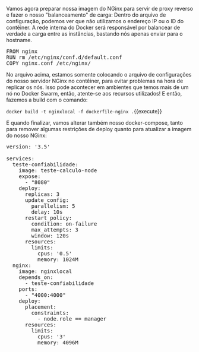Vamos agora preparar nossa imagem do NGinx para servir de proxy reverso e fazer o nosso "balanceamento" de carga:
Dentro do arquivo de configuração, podemos ver que não utilizamos o endereço IP ou o ID do contêiner. A rede interna do Docker será responsável por balancear de verdade a carga entre as instâncias, bastando nós apenas enviar para o hostname.
<pre class="file" data-filename="dockerfile-nginx" data-target="replace">
FROM nginx
RUN rm /etc/nginx/conf.d/default.conf
COPY nginx.conf /etc/nginx/
</pre>

No arquivo acima, estamos somente colocando o arquivo de configurações do nosso servidor NGinx no contêiner, para evitar problemas na hora de replicar os nós. Isso pode acontecer em ambientes que temos mais de um nó no Docker Swarm, então, atente-se aos recursos utilizados!
E então, fazemos a build com o comando:

`docker build -t nginxlocal -f dockerfile-nginx .`{{execute}}

E quando finalizar, vamos alterar também nosso docker-compose, tanto para remover algumas restrições de deploy quanto para atualizar a imagem do nosso NGinx:

<pre class="file" data-filename="docker-compose.yml" data-target="replace">
version: '3.5'

services:
  teste-confiabilidade:
    image: teste-calculo-node
    expose:
      - "8080"
    deploy:
      replicas: 3
      update_config:
        parallelism: 5
        delay: 10s
      restart_policy:
        condition: on-failure
        max_attempts: 3
        window: 120s
      resources:
        limits:
          cpus: '0.5'
          memory: 1024M
  nginx:
    image: nginxlocal
    depends_on:
      - teste-confiabilidade
    ports:
      - "4000:4000"
    deploy:
      placement:
        constraints:
          - node.role == manager
      resources:
        limits:
          cpus: '3'
          memory: 4096M
</pre>